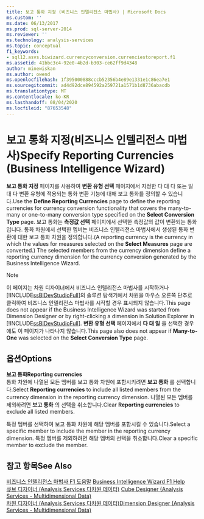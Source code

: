 ```yaml
---
title: 보고 통화 지정 (비즈니스 인텔리전스 마법사) | Microsoft Docs
ms.custom: ''
ms.date: 06/13/2017
ms.prod: sql-server-2014
ms.reviewer: ''
ms.technology: analysis-services
ms.topic: conceptual
f1_keywords:
- sql12.asvs.biwizard.currencyconversion.currenciestoreport.f1
ms.assetid: 41bbc3c4-92e0-4b2d-b303-ce62ff9d4348
author: minewiskan
ms.author: owend
ms.openlocfilehash: 1f395000888cccb52356b4e89e1331e1c86ea7e1
ms.sourcegitcommit: ad4d92dce894592a259721a1571b1d8736abacdb
ms.translationtype: MT
ms.contentlocale: ko-KR
ms.lasthandoff: 08/04/2020
ms.locfileid: "87653548"
---
```

# <a name="specify-reporting-currencies-business-intelligence-wizard"></a><span data-ttu-id="4b596-102">보고 통화 지정(비즈니스 인텔리전스 마법사)</span><span class="sxs-lookup"><span data-stu-id="4b596-102">Specify Reporting Currencies (Business Intelligence Wizard)</span></span>
  <span data-ttu-id="4b596-103">**보고 통화 지정** 페이지를 사용하여 **변환 유형 선택** 페이지에서 지정한 다 대 다 또는 일 대 다 변환 유형에 적용되는 통화 변환 기능에 대해 보고 통화를 정의할 수 있습니다.</span><span class="sxs-lookup"><span data-stu-id="4b596-103">Use the **Define Reporting Currencies** page to define the reporting currencies for currency conversion functionality that covers the many-to-many or one-to-many conversion type specified on the **Select Conversion Type** page.</span></span> <span data-ttu-id="4b596-104">보고 통화는 **측정값 선택** 페이지에서 선택한 측정값의 값이 변환되는 통화입니다. 통화 차원에서 선택한 멤버는 비즈니스 인텔리전스 마법사에서 생성된 통화 변환에 대한 보고 통화 차원을 정의합니다.</span><span class="sxs-lookup"><span data-stu-id="4b596-104">(A reporting currency is the currency in which the values for measures selected on the **Select Measures** page are converted.) The selected members from the currency dimension define a reporting currency dimension for the currency conversion generated by the Business Intelligence Wizard.</span></span>  
  
> [!NOTE]  
>  <span data-ttu-id="4b596-105">이 페이지는 차원 디자이너에서 비즈니스 인텔리전스 마법사를 시작하거나 [!INCLUDE[ssBIDevStudioFull](../includes/ssbidevstudiofull-md.md)]의 솔루션 탐색기에서 차원을 마우스 오른쪽 단추로 클릭하여 비즈니스 인텔리전스 마법사를 시작할 경우 표시되지 않습니다.</span><span class="sxs-lookup"><span data-stu-id="4b596-105">This page does not appear if the Business Intelligence Wizard was started from Dimension Designer or by right-clicking a dimension in Solution Explorer in [!INCLUDE[ssBIDevStudioFull](../includes/ssbidevstudiofull-md.md)].</span></span> <span data-ttu-id="4b596-106">**변환 유형 선택** 페이지에서 **다 대 일** 을 선택한 경우에도 이 페이지가 나타나지 않습니다.</span><span class="sxs-lookup"><span data-stu-id="4b596-106">This page also does not appear if **Many-to-One** was selected on the **Select Conversion Type** page.</span></span>  
  
## <a name="options"></a><span data-ttu-id="4b596-107">옵션</span><span class="sxs-lookup"><span data-stu-id="4b596-107">Options</span></span>  
 <span data-ttu-id="4b596-108">**보고 통화**</span><span class="sxs-lookup"><span data-stu-id="4b596-108">**Reporting currencies**</span></span>  
 <span data-ttu-id="4b596-109">통화 차원에 나열된 모든 멤버를 보고 통화 차원에 포함시키려면 **보고 통화** 를 선택합니다.</span><span class="sxs-lookup"><span data-stu-id="4b596-109">Select **Reporting currencies** to include all listed members from the currency dimension in the reporting currency dimension.</span></span> <span data-ttu-id="4b596-110">나열된 모든 멤버를 제외하려면 **보고 통화** 의 선택을 취소합니다.</span><span class="sxs-lookup"><span data-stu-id="4b596-110">Clear **Reporting currencies** to exclude all listed members.</span></span>  
  
 <span data-ttu-id="4b596-111">특정 멤버를 선택하여 보고 통화 차원에 해당 멤버를 포함시킬 수 있습니다.</span><span class="sxs-lookup"><span data-stu-id="4b596-111">Select a specific member to include the member in the reporting currency dimension.</span></span> <span data-ttu-id="4b596-112">특정 멤버를 제외하려면 해당 멤버의 선택을 취소합니다.</span><span class="sxs-lookup"><span data-stu-id="4b596-112">Clear a specific member to exclude the member.</span></span>  
  
## <a name="see-also"></a><span data-ttu-id="4b596-113">참고 항목</span><span class="sxs-lookup"><span data-stu-id="4b596-113">See Also</span></span>  
 <span data-ttu-id="4b596-114">[비즈니스 인텔리전스 마법사 F1 도움말](business-intelligence-wizard-f1-help.md) </span><span class="sxs-lookup"><span data-stu-id="4b596-114">[Business Intelligence Wizard F1 Help](business-intelligence-wizard-f1-help.md) </span></span>  
 <span data-ttu-id="4b596-115">[큐브 디자이너 &#40;Analysis Services 다차원 데이터&#41;](cube-designer-analysis-services-multidimensional-data.md) </span><span class="sxs-lookup"><span data-stu-id="4b596-115">[Cube Designer &#40;Analysis Services - Multidimensional Data&#41;](cube-designer-analysis-services-multidimensional-data.md) </span></span>  
 [<span data-ttu-id="4b596-116">차원 디자이너 &#40;Analysis Services 다차원 데이터&#41;</span><span class="sxs-lookup"><span data-stu-id="4b596-116">Dimension Designer &#40;Analysis Services - Multidimensional Data&#41;</span></span>](dimension-designer-analysis-services-multidimensional-data.md)  
  
  
